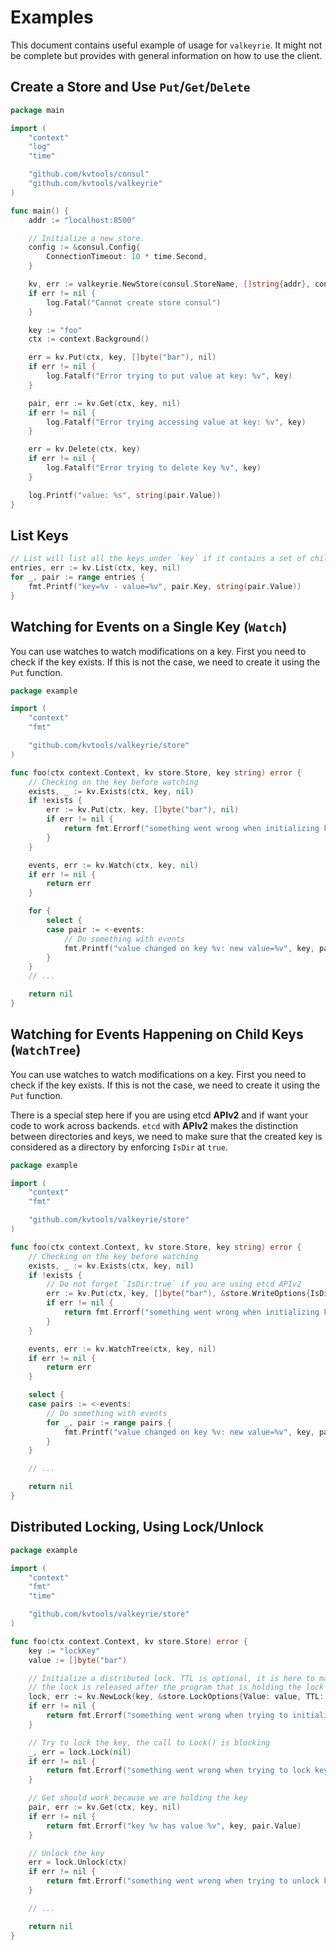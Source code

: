 # Examples

This document contains useful example of usage for `valkeyrie`.
It might not be complete but provides with general information on how to use the client.

## Create a Store and Use `Put`/`Get`/`Delete`

```go
package main

import (
	"context"
	"log"
	"time"

	"github.com/kvtools/consul"
	"github.com/kvtools/valkeyrie"
)

func main() {
	addr := "localhost:8500"

	// Initialize a new store.
	config := &consul.Config{
		ConnectionTimeout: 10 * time.Second,
	}

	kv, err := valkeyrie.NewStore(consul.StoreName, []string{addr}, config)
	if err != nil {
		log.Fatal("Cannot create store consul")
	}

	key := "foo"
	ctx := context.Background()

	err = kv.Put(ctx, key, []byte("bar"), nil)
	if err != nil {
		log.Fatalf("Error trying to put value at key: %v", key)
	}

	pair, err := kv.Get(ctx, key, nil)
	if err != nil {
		log.Fatalf("Error trying accessing value at key: %v", key)
	}

	err = kv.Delete(ctx, key)
	if err != nil {
		log.Fatalf("Error trying to delete key %v", key)
	}

	log.Printf("value: %s", string(pair.Value))
}
```

## List Keys

```go
// List will list all the keys under `key` if it contains a set of child keys/values
entries, err := kv.List(ctx, key, nil)
for _, pair := range entries {
    fmt.Printf("key=%v - value=%v", pair.Key, string(pair.Value))
}
```

## Watching for Events on a Single Key (`Watch`)

You can use watches to watch modifications on a key.
First you need to check if the key exists.
If this is not the case, we need to create it using the `Put` function.

```go
package example

import (
	"context"
	"fmt"

	"github.com/kvtools/valkeyrie/store"
)

func foo(ctx context.Context, kv store.Store, key string) error {
	// Checking on the key before watching
	exists, _ := kv.Exists(ctx, key, nil)
	if !exists {
		err := kv.Put(ctx, key, []byte("bar"), nil)
		if err != nil {
			return fmt.Errorf("something went wrong when initializing key %v", key)
		}
	}

	events, err := kv.Watch(ctx, key, nil)
	if err != nil {
		return err
	}

	for {
		select {
		case pair := <-events:
			// Do something with events
			fmt.Printf("value changed on key %v: new value=%v", key, pair.Value)
		}
	}
	// ...

	return nil
}
```

## Watching for Events Happening on Child Keys (`WatchTree`)

You can use watches to watch modifications on a key.
First you need to check if the key exists.
If this is not the case, we need to create it using the `Put` function.

There is a special step here if you are using etcd **APIv2** and if want your code to work across backends.
`etcd` with **APIv2** makes the distinction between directories and keys,
we need to make sure that the created key is considered as a directory by enforcing `IsDir` at `true`.

```go
package example

import (
	"context"
	"fmt"

	"github.com/kvtools/valkeyrie/store"
)

func foo(ctx context.Context, kv store.Store, key string) error {
	// Checking on the key before watching
	exists, _ := kv.Exists(ctx, key, nil)
	if !exists {
		// Do not forget `IsDir:true` if you are using etcd APIv2
		err := kv.Put(ctx, key, []byte("bar"), &store.WriteOptions{IsDir: true})
		if err != nil {
			return fmt.Errorf("something went wrong when initializing key %v", key)
		}
	}

	events, err := kv.WatchTree(ctx, key, nil)
	if err != nil {
		return err
	}

	select {
	case pairs := <-events:
		// Do something with events
		for _, pair := range pairs {
			fmt.Printf("value changed on key %v: new value=%v", key, pair.Value)
		}
	}

	// ...

	return nil
}
```

## Distributed Locking, Using Lock/Unlock

```go
package example

import (
	"context"
	"fmt"
	"time"

	"github.com/kvtools/valkeyrie/store"
)

func foo(ctx context.Context, kv store.Store) error {
	key := "lockKey"
	value := []byte("bar")

	// Initialize a distributed lock. TTL is optional, it is here to make sure that
	// the lock is released after the program that is holding the lock ends or crashes
	lock, err := kv.NewLock(key, &store.LockOptions{Value: value, TTL: 2 * time.Second})
	if err != nil {
		return fmt.Errorf("something went wrong when trying to initialize the Lock")
	}

	// Try to lock the key, the call to Lock() is blocking
	_, err = lock.Lock(nil)
	if err != nil {
		return fmt.Errorf("something went wrong when trying to lock key %v", key)
	}

	// Get should work because we are holding the key
	pair, err := kv.Get(ctx, key, nil)
	if err != nil {
		return fmt.Errorf("key %v has value %v", key, pair.Value)
	}

	// Unlock the key
	err = lock.Unlock(ctx)
	if err != nil {
		return fmt.Errorf("something went wrong when trying to unlock key %v", key)
	}

	// ...

	return nil
}
```

